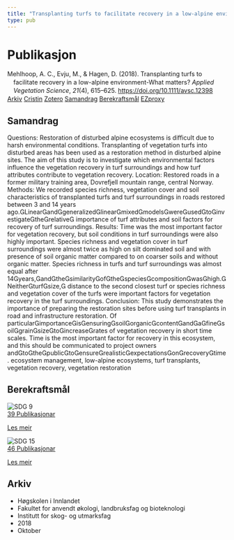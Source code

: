 ```yaml
---
title: "Transplanting turfs to facilitate recovery in a low-alpine environment-What matters?"
type: pub
---
```

<h1>Publikasjon</h1>
<article id="csl-bib-container-6Q95GMLA" class="csl-bib-container">
  <div class="csl-bib-body" style="line-height: 1.35; padding-left: 1em; text-indent:-1em;">
  <div class="csl-entry">Mehlhoop, A. C., Evju, M., &amp; Hagen, D. (2018). Transplanting turfs to facilitate recovery in a low-alpine environment-What matters? <i>Applied Vegetation Science</i>, <i>21</i>(4), 615&#x2013;625. <a href="https://doi.org/10.1111/avsc.12398">https://doi.org/10.1111/avsc.12398</a></div>
</div>
  <div class="csl-bib-buttons">
    <a href="#taxonomy-article-6Q95GMLA" class="csl-bib-button">Arkiv</a>
    <a href="https://app.cristin.no/results/show.jsf?id=1620533" alt="Cristin URL" class="csl-bib-button">Cristin</a>
    <a href="http://zotero.org/groups/5022929/items/6Q95GMLA" alt="Zotero URL" class="csl-bib-button">Zotero</a>
    <a href="#abstract-article-6Q95GMLA" class="csl-bib-button">Samandrag</a>
    <a href="#sdg-article-6Q95GMLA" class="csl-bib-button">Berekraftsmål</a>
    <a href="http://ezproxy.inn.no/login?url=https://doi.org/10.1111/avsc.12398" class="csl-bib-button">EZproxy</a>
  </div>
  <div id="csl-bib-meta-container-6Q95GMLA"></div>
</article>
<div id="csl-bib-meta-6Q95GMLA" class="csl-bib-meta">
  <article id="abstract-article-6Q95GMLA" class="abstract-article">
    <h1>Samandrag</h1>
    Questions: Restoration of disturbed alpine ecosystems is difficult due to harsh environmental conditions. Transplanting of vegetation turfs into disturbed areas has  
been used as a restoration method in disturbed alpine sites. The aim of this study is to investigate which environmental factors influence the vegetation recovery in turf  
surroundings and how turf attributes contribute to vegetation recovery. 
Location: Restored roads in a former military training area, Dovrefjell mountain range, central Norway. 
Methods: We recorded species richness, vegetation cover and soil characteristics of  
transplanted turfs and turf surroundings in roads restored between 3 and 14 years ago.Linearandgeneralizedlinearmixedmodelswereusedtoinvestigatetherelative 
importance of turf attributes and soil factors for recovery of turf surroundings. 
Results: Time was the most important factor for vegetation recovery, but soil conditions in turf surroundings were also highly important. Species richness and vegetation cover in turf surroundings were almost twice as high on silt dominated soil and  with presence of soil organic matter compared to on coarser soils and without organic matter. Species richness in turfs and turf surroundings was almost equal after 14years,andthesimilarityofthespeciescompositionwashigh.Neitherturfsize, 
distance to the second closest turf or species richness and vegetation cover of the turfs were important factors for vegetation recovery in the turf surroundings. 
Conclusion: This study demonstrates the importance of preparing the restoration  sites before using turf transplants in road and infrastructure restoration. Of particularimportanceisensuringsoilorganiccontentandafinesoilgrainsizetoincreaserates of vegetation recovery in short time scales. Time is the most important factor  for recovery in this ecosystem, and this should be communicated to project owners  
andtothepublictoensurerealisticexpectationsonrecoverytime. 
ecosystem management, low-alpine ecosystems, turf transplants, vegetation recovery,  
vegetation restoration
  </article>
  <article id="sdg-article-6Q95GMLA" class="sdg-article">
    <h1>Berekraftsmål</h1>
    <div class="sdg-container"><div id="sdg9" class="sdg">
<img src="{{< params subfolder >}}images/sdg/sdg09_no.png" class="image" alt="SDG 9">
<div class="sdg-overlay">
<a href="{{< params subfolder >}}no/archive/?sdg=9#archive" class="sdg-publication-count"><span>39</span> Publikasjonar</a>
<p><a href="https://www.fn.no/om-fn/fns-baerekraftsmaal/industri-innovasjon-og-infrastruktur?lang=nno-NO" class="sdg-read-more">Les meir</a></p>
</div>
</div> <div id="sdg15" class="sdg">
<img src="{{< params subfolder >}}images/sdg/sdg15_no.png" class="image" alt="SDG 15">
<div class="sdg-overlay">
<a href="{{< params subfolder >}}no/archive/?sdg=15#archive" class="sdg-publication-count"><span>46</span> Publikasjonar</a>
<p><a href="https://www.fn.no/om-fn/fns-baerekraftsmaal/livet-paa-land?lang=nno-NO" class="sdg-read-more">Les meir</a></p>
</div>
</div></div>
  </article>
  <article id="taxonomy-article-6Q95GMLA" class="taxonomy-article">
    <h1>Arkiv</h1>
    <ul>
      <li>Høgskolen i Innlandet</li>
      <li>Fakultet for anvendt økologi, landbruksfag og bioteknologi</li>
      <li>Institutt for skog- og utmarksfag</li>
      <li>2018</li>
      <li>Oktober</li>
    </ul>
  </article>
</div>
